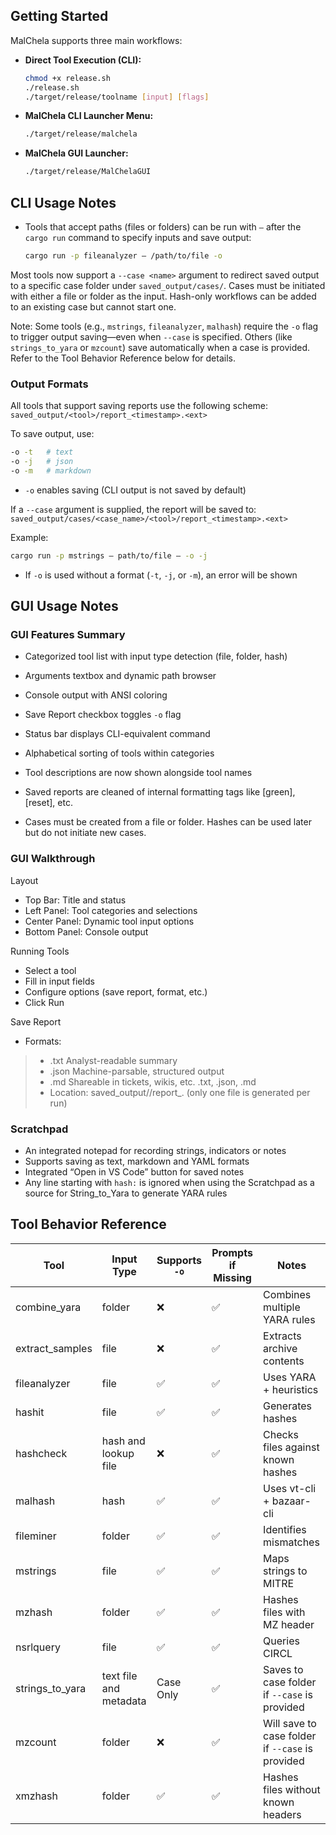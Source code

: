 ## Getting Started

MalChela supports three main workflows:

- **Direct Tool Execution (CLI):**

   ```bash
   chmod +x release.sh
   ./release.sh
   ./target/release/toolname [input] [flags]
   ```

- **MalChela CLI Launcher Menu:**

   ```bash
   ./target/release/malchela
   ```

- **MalChela GUI Launcher:**

   ```bash
   ./target/release/MalChelaGUI
   ```

## CLI Usage Notes

- Tools that accept paths (files or folders) can be run with `—` after the `cargo run` command to specify inputs and save output:
  ```bash
  cargo run -p fileanalyzer — /path/to/file -o
  ```
  

Most tools now support a `--case <name>` argument to redirect saved output to a specific case folder under `saved_output/cases/`. Cases must be initiated with either a file or folder as the input. Hash-only workflows can be added to an existing case but cannot start one.

Note: Some tools (e.g., `mstrings`, `fileanalyzer`, `malhash`) require the `-o` flag to trigger output saving—even when `--case` is specified. Others (like `strings_to_yara` or `mzcount`) save automatically when a case is provided. Refer to the Tool Behavior Reference below for details.

### Output Formats

All tools that support saving reports use the following scheme:
`saved_output/<tool>/report_<timestamp>.<ext>`

To save output, use:

```bash
-o -t   # text
-o -j   # json
-o -m   # markdown
```

- `-o` enables saving (CLI output is not saved by default)


If a `--case` argument is supplied, the report will be saved to:
`saved_output/cases/<case_name>/<tool>/report_<timestamp>.<ext>`

Example:

```bash
cargo run -p mstrings — path/to/file — -o -j
```
- If `-o` is used without a format (`-t`, `-j`, or `-m`), an error will be shown



## GUI Usage Notes


### GUI Features Summary

- Categorized tool list with input type detection (file, folder, hash)
- Arguments textbox and dynamic path browser
- Console output with ANSI coloring
- Save Report checkbox toggles `-o` flag
- Status bar displays CLI-equivalent command
- Alphabetical sorting of tools within categories
- Tool descriptions are now shown alongside tool names
- Saved reports are cleaned of internal formatting tags like [green], [reset], etc.

- Cases must be created from a file or folder. Hashes can be used later but do not initiate new cases.

### GUI Walkthrough

Layout

- Top Bar: Title and status
- Left Panel: Tool categories and selections
- Center Panel: Dynamic tool input options
- Bottom Panel: Console output

Running Tools

- Select a tool
- Fill in input fields
- Configure options (save report, format, etc.)
- Click Run


Save Report

- Formats:
>- .txt		Analyst-readable summary
>- .json	Machine-parsable, structured output
>- .md 		Shareable in tickets, wikis, etc. .txt, .json, .md
>- Location: saved_output/<tool>/report_<timestamp>.<ext> (only one file is generated per run)
		


### Scratchpad  

- An integrated notepad for recording strings, indicators or notes
- Supports saving as text, markdown and YAML formats
- Integrated “Open in VS Code” button for saved notes
- Any line starting with `hash:` is ignored when using the Scratchpad as a source for String_to_Yara to generate YARA rules

## Tool Behavior Reference
| Tool            | Input Type             | Supports `-o` | Prompts if Missing | Notes                             |
|-----------------|------------------------|---------------|--------------------|-----------------------------------|
| combine_yara    | folder                 | ❌            | ✅                 | Combines multiple YARA rules      |
| extract_samples | file                   | ❌            | ✅                 | Extracts archive contents         |
| fileanalyzer    | file                   | ✅            | ✅                 | Uses YARA + heuristics            |
| hashit          | file                   | ✅            | ✅                 | Generates hashes                  |
| hashcheck       | hash and lookup file    | ❌            | ✅                 | Checks files against known hashes |
| malhash         | hash                   | ✅            | ✅                 | Uses vt-cli + bazaar-cli          |
| fileminer   | folder                 | ✅            | ✅                 | Identifies mismatches             |
| mstrings        | file                   | ✅            | ✅                 | Maps strings to MITRE             |
| mzhash          | folder                 | ✅            | ✅                 | Hashes files with MZ header       |
| nsrlquery       | file                   | ✅            | ✅                 | Queries CIRCL                     |
| strings_to_yara | text file and metadata | Case Only     | ✅                 | Saves to case folder if `--case` is provided              |
| mzcount         | folder                 | ❌            | ✅                 | Will save to case folder if `--case` is provided          |
| xmzhash         | folder                 | ✅            | ✅                 | Hashes files without known headers|